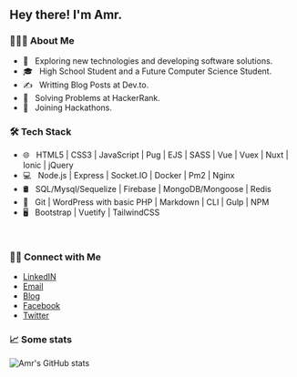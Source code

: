 <h2> Hey there! I'm Amr.</h2>

<h3> 👨🏻‍💻 About Me </h3>

- 🤔 &nbsp; Exploring new technologies and developing software solutions.
- 🎓 &nbsp; High School Student and a Future Computer Science Student.
- ✍️ &nbsp; Writting Blog Posts at Dev.to.
- 🤔 &nbsp; Solving Problems at HackerRank.
- 🌱 &nbsp; Joining Hackathons.

<h3>🛠 Tech Stack</h3>

- 🌐 &nbsp; HTML5 | CSS3 | JavaScript | Pug | EJS | SASS | Vue | Vuex | Nuxt | Ionic | jQuery
- 💻 &nbsp; Node.js | Express | Socket.IO | Docker | Pm2 | Nginx
- 🛢 &nbsp; SQL/Mysql/Sequelize | Firebase | MongoDB/Mongoose | Redis
- 🔧 &nbsp; Git | WordPress with basic PHP | Markdown | CLI | Gulp | NPM
- 🖥 &nbsp; Bootstrap | Vuetify | TailwindCSS

<br/>

<h3> 🤝🏻 Connect with Me </h3>

<p align="center">
<ul>
  <li>
    <a href="https://www.linkedin.com/in/amr-elmohamady" target="_blank" >LinkedIN</a>
  </li>
  <li>
    <a href="mailto:ana.osama.elmohamady@gmail.com">Email</a>
  </li>
  <li>
    <a href="https://dev.to/amrelmohamady" target="_blank" >Blog</a>
  </li>
  <li>
    <a href="https://www.facebook.com/amr.elmohamady.1426/" target="_blank" >Facebook</a>
  </li>
  <li>
    <a href="https://twitter.com/Amr__Elmohamady" target="_blank" >Twitter</a> 
  </li>  
</ul>
</p>

<h3> 📈 Some stats</h3>
<img src="https://github-readme-stats.vercel.app/api?username=Amr2812&show_icons=true&theme=dark&count_private=true" alt="Amr's GitHub stats" />
